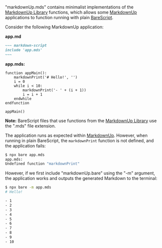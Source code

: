 "markdownUp.mds" contains minimalist implementations of the
[MarkdownUp Library](https://craigahobbs.github.io/markdown-up/library/)
functions, which allows some
[MarkdownUp](https://github.com/craigahobbs/markdown-up#readme)
applications to function running with plain
[BareScript](https://github.com/craigahobbs/bare-script#readme).

Consider the following MarkdownUp application:

**app.md**

``` markdown
~~~ markdown-script
include 'app.mds'
~~~
```

**app.mds:**

~~~ bare-script
function appMain():
    markdownPrint('# Hello!', '')
    i = 0
    while i < 10:
        markdownPrint('- ' + (i + 1))
        i = i + 1
    endwhile
endfunction

appMain()
~~~

**Note:** BareScript files that use functions from the
[MarkdownUp Library](https://craigahobbs.github.io/markdown-up/library/)
use the ".mds" file extension.

The application runs as expected within
[MarkdownUp](https://github.com/craigahobbs/markdown-up#readme).
However, when running in plain BareScript, the `markdownPrint` function is not defined, and the
application fails:

~~~ sh
$ npx bare app.mds
app.mds:
Undefined function "markdownPrint"
~~~

However, if we first include "markdownUp.bare" using the "-m" argument, the application works and
outputs the generated Markdown to the terminal:

~~~ sh
$ npx bare -m app.mds
# Hello!

- 1
- 2
- 3
- 4
- 5
- 6
- 7
- 8
- 9
- 10
~~~
